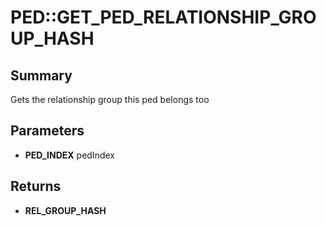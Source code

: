 # PED::GET_PED_RELATIONSHIP_GROUP_HASH

## Summary
Gets the relationship group this ped belongs too

## Parameters
* **PED_INDEX** pedIndex

## Returns
* **REL_GROUP_HASH**